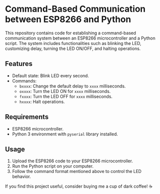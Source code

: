 # Command-Based Communication between ESP8266 and Python

This repository contains code for establishing a command-based communication system between an ESP8266 microcontroller and a Python script. The system includes functionalities such as blinking the LED, customizing delay, turning the LED ON/OFF, and halting operations.

## Features

- Default state: Blink LED every second.
- Commands:
  - `bxxxx`: Change the default delay to `xxxx` milliseconds.
  - `oxxxx`: Turn the LED ON for `xxxx` milliseconds.
  - `fxxxx`: Turn the LED OFF for `xxxx` milliseconds.
  - `hxxxx`: Halt operations.

## Requirements

- ESP8266 microcontroller.
- Python 3 environment with `pyserial` library installed.

## Usage

1. Upload the ESP8266 code to your ESP8266 microcontroller.
2. Run the Python script on your computer.
3. Follow the command format mentioned above to control the LED behavior.


If you find this project useful, consider buying me a cup of dark coffee! ☕️
